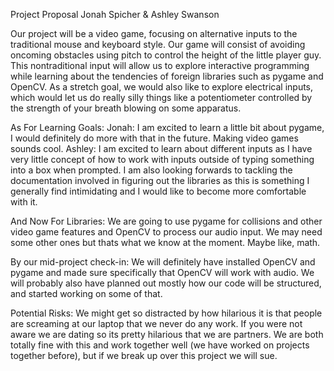 Project Proposal
Jonah Spicher & Ashley Swanson

Our project will be a video game, focusing on alternative inputs to the traditional
mouse and keyboard style. Our game will consist of avoiding oncoming obstacles using
pitch to control the height of the little player guy. This nontraditional input will
allow us to explore interactive programming while learning about the tendencies of
foreign libraries such as pygame and OpenCV. As a stretch goal, we would also like
to explore electrical inputs, which would let us do really silly things like a
potentiometer controlled by the strength of your breath blowing on some apparatus.

As For Learning Goals:
Jonah:
  I am excited to learn a little bit about pygame, I would definitely do more with
  that in the future. Making video games sounds cool.
Ashley:
  I am excited to learn about different inputs as I have very little concept of how
  to work with inputs outside of typing something into a box when prompted. I am
  also looking forwards to tackling the documentation involved in figuring out the
  libraries as this is something I generally find intimidating and I would like to
  become more comfortable with it.

And Now For Libraries:
  We are going to use pygame for collisions and other video game features and OpenCV
  to process our audio input. We may need some other ones but thats what we know at
  the moment. Maybe like, math.

By our mid-project check-in:
  We will definitely have installed OpenCV and pygame and made sure specifically
  that OpenCV will work with audio. We will probably also have planned out mostly
  how our code will be structured, and started working on some of that.

Potential Risks:
  We might get so distracted by how hilarious it is that people are screaming at
  our laptop that we never do any work. If you were not aware we are dating so
  its pretty hilarious that we are partners. We are both totally fine with this and 
  work together well (we have worked on projects together before), but if we
  break up over this project we will sue.
